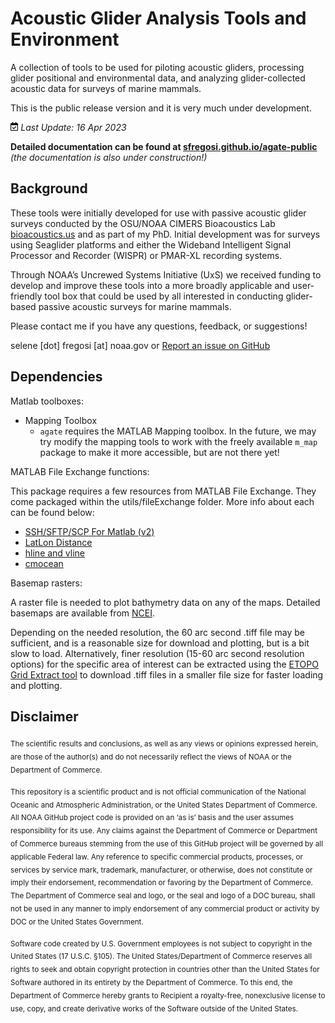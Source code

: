 
<!-- README.md is generated from README.Rmd. Please edit that file -->

# Acoustic Glider Analysis Tools and Environment

A collection of tools to be used for piloting acoustic gliders,
processing glider positional and environmental data, and analyzing
glider-collected acoustic data for surveys of marine mammals.

This is the public release version and it is very much under
development.

<img
src="README_files/figure-gfm/fa-icon-ef3463a0984ba0e303f1b25b6e50a309.svg"
style="width:0.88em;height:1em" /> *Last Update: 16 Apr 2023*

**Detailed documentation can be found at
[sfregosi.github.io/agate-public](https://sfregosi.github.io/agate-public)**
*(the documentation is also under construction!)*

## Background

These tools were initially developed for use with passive acoustic
glider surveys conducted by the OSU/NOAA CIMERS Bioacoustics Lab
<a href="https://bioacoustics.us"
data-index="_blank">bioacoustics.us</a> and as part of my PhD. Initial
development was for surveys using Seaglider platforms and either the
Wideband Intelligent Signal Processor and Recorder (WISPR) or PMAR-XL
recording systems.

Through NOAA’s Uncrewed Systems Initiative (UxS) we received funding to
develop and improve these tools into a more broadly applicable and
user-friendly tool box that could be used by all interested in
conducting glider-based passive acoustic surveys for marine mammals.

Please contact me if you have any questions, feedback, or suggestions!

selene \[dot\] fregosi \[at\] noaa.gov or
<a href="https://github.com/sfregosi/agate-public/issues/new"
target="_blank">Report an issue on GitHub</a>

## Dependencies

Matlab toolboxes:

-   Mapping Toolbox
    -   `agate` requires the MATLAB Mapping toolbox. In the future, we
        may try modify the mapping tools to work with the freely
        available `m_map` package to make it more accessible, but are
        not there yet!

MATLAB File Exchange functions:

This package requires a few resources from MATLAB File Exchange. They
come packaged within the utils/fileExchange folder. More info about each
can be found below:

-   [SSH/SFTP/SCP For Matlab
    (v2)](https://www.mathworks.com/matlabcentral/fileexchange/35409-ssh-sftp-scp-for-matlab-v2)
-   [LatLon
    Distance](https://www.mathworks.com/matlabcentral/fileexchange/38812-latlon-distance)
-   [hline and
    vline](https://www.mathworks.com/matlabcentral/fileexchange/1039-hline-and-vline)
-   [cmocean](https://www.mathworks.com/matlabcentral/fileexchange/57773-cmocean-perceptually-uniform-colormaps)

Basemap rasters:

A raster file is needed to plot bathymetry data on any of the maps.
Detailed basemaps are available from
[NCEI](https://www.ncei.noaa.gov/products/etopo-global-relief-model).

Depending on the needed resolution, the 60 arc second .tiff file may be
sufficient, and is a reasonable size for download and plotting, but is a
bit slow to load. Alternatively, finer resolution (15-60 arc second
resolution options) for the specific area of interest can be extracted
using the [ETOPO Grid Extract
tool](https://www.ncei.noaa.gov/maps/grid-extract/) to download .tiff
files in a smaller file size for faster loading and plotting.

## Disclaimer

<sub>The scientific results and conclusions, as well as any views or
opinions expressed herein, are those of the author(s) and do not
necessarily reflect the views of NOAA or the Department of
Commerce.</sub>

<sub>This repository is a scientific product and is not official
communication of the National Oceanic and Atmospheric Administration, or
the United States Department of Commerce. All NOAA GitHub project code
is provided on an ‘as is’ basis and the user assumes responsibility for
its use. Any claims against the Department of Commerce or Department of
Commerce bureaus stemming from the use of this GitHub project will be
governed by all applicable Federal law. Any reference to specific
commercial products, processes, or services by service mark, trademark,
manufacturer, or otherwise, does not constitute or imply their
endorsement, recommendation or favoring by the Department of Commerce.
The Department of Commerce seal and logo, or the seal and logo of a DOC
bureau, shall not be used in any manner to imply endorsement of any
commercial product or activity by DOC or the United States
Government.</sub>

<sub>Software code created by U.S. Government employees is not subject
to copyright in the United States (17 U.S.C. §105). The United
States/Department of Commerce reserves all rights to seek and obtain
copyright protection in countries other than the United States for
Software authored in its entirety by the Department of Commerce. To this
end, the Department of Commerce hereby grants to Recipient a
royalty-free, nonexclusive license to use, copy, and create derivative
works of the Software outside of the United States.</sub>
